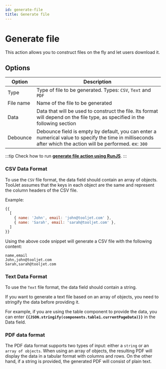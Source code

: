 ```yaml
---
id: generate-file
title: Generate file
---
```


# Generate file

This action allows you to construct files on the fly and let users download it.

## Options

| Option | Description |
|--------|-------------|
| Type   | Type of file to be generated. Types: `CSV`, `Text` and `PDF` |
| File name | Name of the file to be generated |
| Data | Data that will be used to construct the file. Its format will depend on the file type, as specified in the following section |
| Debounce | Debounce field is empty by default, you can enter a numerical value to specify the time in milliseconds after which the action will be performed. ex: `300` |

:::tip
Check how to run **[generate file action using RunJS](../how-to/run-actions-from-runjs/#generate-file)**.
:::

### CSV Data Format

To use the `CSV` file format, the data field should contain an array of objects. ToolJet assumes that the keys in each object are the same and represent the column headers of the CSV file.

Example:

```javascript
{{
  [
    { name: 'John', email: 'john@tooljet.com' },
    { name: 'Sarah', email: 'sarah@tooljet.com' },
  ]
}}
```

Using the above code snippet will generate a CSV file with the following content:

```csv
name,email
John,john@tooljet.com
Sarah,sarah@tooljet.com
```

### Text Data Format

To use the `Text` file format, the data field should contain a string. 

If you want to generate a text file based on an array of objects, you need to stringify the data before providing it. 

For example, if you are using the table component to provide the data, you can enter **`{{JSON.stringify(components.table1.currentPageData)}}`** in the Data field.

### PDF data format

The PDF data format supports two types of input: either a `string` or an `array of objects`. When using an array of objects, the resulting PDF will display the data in a tabular format with columns and rows. On the other hand, if a string is provided, the generated PDF will consist of plain text.

